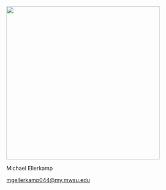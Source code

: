<img src="https://drive.google.com/file/d/0B4wI5a84V1yhRDZOUXZYeXE0TVk/view?usp=sharing" width="400">

Michael Ellerkamp<br>

mgellerkamp044@my.mwsu.edu 
